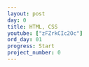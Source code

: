 ```yaml
---
layout: post
day: 0 
title: HTML, CSS
youtube: ["zFZrkCIc2Oc"]
ord_day: 01
progress: Start
project_number: 0
---
```

